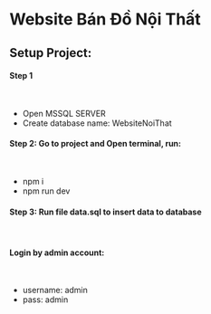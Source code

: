# Website Bán Đồ Nội Thất
<h2>Setup Project:</h2>
<h4>Step 1</h4><br />
<ul>
  <li>Open MSSQL SERVER</li>
  <li>Create database name: WebsiteNoiThat</li>
</ul>
<h4>Step 2: Go to project and Open terminal, run:</h4><br />
<ul>
  <li>npm i</li>
  <li>npm run dev</li>
</ul>
<h4>Step 3: Run file data.sql to insert data to database</h4><br />
<h4>Login by admin account:</h4><br />
<ul>
  <li>username: admin</li>
  <li>pass: admin</li>
</ul>
